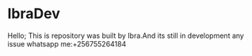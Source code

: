 # IbraDev
Hello;
This is repository was built by Ibra.And its still in development any issue whatsapp me:+256755264184
